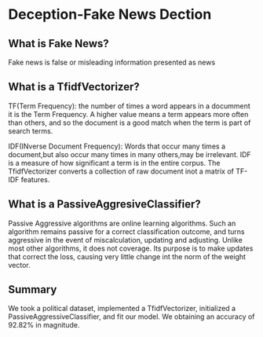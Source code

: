 # Deception-Fake News Dection

## What is Fake News?
Fake news is false or misleading information presented as news

## What is a TfidfVectorizer?
TF(Term Frequency): the number of times a word appears in a documment it is the Term Frequency. A higher value means a term appears more often than others, and so the document is a good match when the term is part of search terms.

IDF(INverse Document Frequency): Words that occur many times a document,but also occur many times in many others,may be irrelevant. IDF is a measure of how significant a term is in the entire corpus.
The TfidfVectorizer converts a collection of raw document inot a matrix of TF-IDF features.

## What is a PassiveAggresiveClassifier?
Passive Aggressive algorithms are online learning algorithms. Such an algorithm remains passive for a correct classification outcome, and turns aggressive in the event of miscalculation, updating and adjusting. Unlike most other algorithms, it does not coverage. Its purpose is to make updates that correct the loss, causing very little change int the norm of the weight vector.

## Summary
We took a political dataset, implemented a TfidfVectorizer, initialized a PassiveAggressiveClassifier, and fit our model. We obtaining an accuracy of 92.82% in magnitude.

